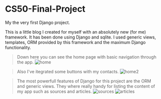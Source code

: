 # CS50-Final-Project

My the very first Django project.

This is a little blog I created for myself with an absolutely new (for me) framework. It has been done using Django and sqlite. I used generic views, templates,
ORM provided by this framework and the maximum Django functionality.


> Down here you can see the home page with basic navigation through the app.
>![home](https://user-images.githubusercontent.com/64800542/152142017-34190c2b-b9a8-40e2-b055-4e7daabd2635.png)

> Also I've itegrated some buttons with my contacts.
>![home2](https://user-images.githubusercontent.com/64800542/152142024-06a7633a-3b1d-432d-996d-3e3e864afebf.png)

> The most powerfull features of Django for this project are the ORM and generic views. They where really handy for listing the content
> of my app such as sources and articles.
>![sources](https://user-images.githubusercontent.com/64800542/152142041-b38becbf-7a84-450f-9e0e-64863f452dec.png)
>![articles](https://user-images.githubusercontent.com/64800542/152142049-ff908bdb-0f1f-4137-8caf-33864e10da06.png)
